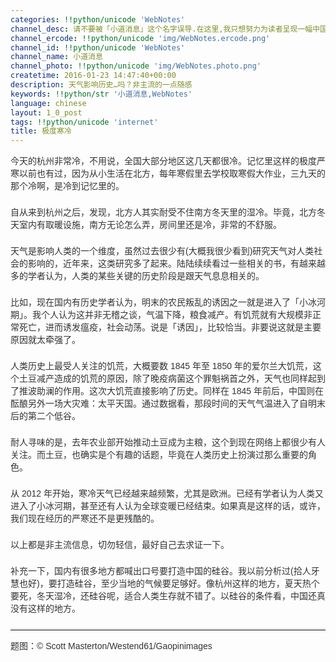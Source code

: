```yaml
---
categories: !!python/unicode 'WebNotes'
channel_desc: 请不要被「小道消息」这个名字误导.在这里,我只想努力为读者呈现一幅中国互联网的清明上河图.
channel_ercode: !!python/unicode 'img/WebNotes.ercode.png'
channel_id: !!python/unicode 'WebNotes'
channel_name: 小道消息
channel_photo: !!python/unicode 'img/WebNotes.photo.png'
createtime: 2016-01-23 14:47:40+00:00
description: 天气影响历史…吗？非主流的一点随感
keywords: !!python/str '小道消息,WebNotes'
language: chinese
layout: 1_0_post
tags: !!python/unicode 'internet'
title: 极度寒冷
---
```

<div class="rich_media_content" id="js_content">
<p style="font-family: Avenir, sans-serif; border: 0px; margin-top: 2px; margin-bottom: 22px; outline: 0px; color: rgb(51, 51, 51); white-space: normal;">
         今天的杭州非常冷，不用说，全国大部分地区这几天都很冷。记忆里这样的极度严寒以前也有过，因为从小生活在北方，每年寒假里去学校取寒假大作业，三九天的那个冷啊，是冷到记忆里的。
        </p>
<p style="font-family: Avenir, sans-serif; border: 0px; margin-top: 2px; margin-bottom: 22px; outline: 0px; color: rgb(51, 51, 51); white-space: normal;">
         自从来到杭州之后，发现，北方人其实耐受不住南方冬天里的湿冷。毕竟，北方冬天室内有取暖设施，南方无论怎么弄，房间里还是冷，非常的不舒服。
        </p>
<p style="font-family: Avenir, sans-serif; border: 0px; margin-top: 2px; margin-bottom: 22px; outline: 0px; color: rgb(51, 51, 51); white-space: normal;">
         天气是影响人类的一个维度，虽然过去很少有(大概我很少看到)研究天气对人类社会的影响的，近年来，这类研究多了起来。陆陆续续看过一些相关的书，有越来越多的学者认为，人类的某些关键的历史阶段是跟天气息息相关的。
        </p>
<p style="font-family: Avenir, sans-serif; border: 0px; margin-top: 2px; margin-bottom: 22px; outline: 0px; color: rgb(51, 51, 51); white-space: normal;">
         比如，现在国内有历史学者认为，明末的农民叛乱的诱因之一就是进入了「小冰河期」。我个人认为这并非无稽之谈，气温下降，粮食减产。有饥荒就有大规模非正常死亡，进而诱发瘟疫，社会动荡。说是「诱因」，比较恰当。非要说这就是主要原因就太牵强了。
        </p>
<p style="font-family: Avenir, sans-serif; border: 0px; margin-top: 2px; margin-bottom: 22px; outline: 0px; color: rgb(51, 51, 51); white-space: normal;">
         人类历史上最受人关注的饥荒，大概要数 1845 年至 1850 年的爱尔兰大饥荒，这个土豆减产造成的饥荒的原因，除了晚疫病菌这个罪魁祸首之外，天气也同样起到了推波助澜的作用。这次大饥荒直接影响了历史。同样在 1845 年前后，中国则在酝酿另外一场大灾难：太平天国。通过数据看，那段时间的天气气温进入了自明末后的第二个低谷。
        </p>
<p style="font-family: Avenir, sans-serif; border: 0px; margin-top: 2px; margin-bottom: 22px; outline: 0px; color: rgb(51, 51, 51); white-space: normal;">
         耐人寻味的是，去年农业部开始推动土豆成为主粮，这个到现在网络上都很少有人关注。而土豆，也确实是个有趣的话题，毕竟在人类历史上扮演过那么重要的角色。
        </p>
<p style="font-family: Avenir, sans-serif; border: 0px; margin-top: 2px; margin-bottom: 22px; outline: 0px; color: rgb(51, 51, 51); white-space: normal;">
         从 2012 年开始，寒冷天气已经越来越频繁，尤其是欧洲。已经有学者认为人类又进入了小冰河期，甚至还有人认为全球变暖已经结束。如果真是这样的话，或许，我们现在经历的严寒还不是更残酷的。
        </p>
<p style="font-family: Avenir, sans-serif; border: 0px; margin-top: 2px; margin-bottom: 22px; outline: 0px; color: rgb(51, 51, 51); white-space: normal;">
         以上都是非主流信息，切勿轻信，最好自己去求证一下。
        </p>
<p style="font-family: Avenir, sans-serif; border: 0px; margin-top: 2px; margin-bottom: 22px; outline: 0px; color: rgb(51, 51, 51); white-space: normal;">
         补充一下，国内有很多地方都喊出口号要打造中国的硅谷。我以前分析过(拾人牙慧也好)，要打造硅谷，至少当地的气候要足够好。像杭州这样的地方，夏天热个要死，冬天湿冷，还硅谷呢，适合人类生存就不错了。以硅谷的条件看，中国还真没有这样的地方。
        </p>
<hr style="font-family: Avenir, sans-serif; border-right-width: 0px; border-bottom-width: 0px; border-left-width: 0px; border-top-style: solid; border-top-color: rgb(234, 234, 234); height: 1px; margin-top: 1em; margin-bottom: 1em; color: rgb(51, 51, 51); white-space: normal;"/>
<p style="font-family: Avenir, sans-serif; border: 0px; margin-top: 2px; margin-bottom: 22px; outline: 0px; color: rgb(51, 51, 51); white-space: normal;">
         题图：© Scott Masterton/Westend61/Gaopinimages
        </p>
<p>
<br/>
</p>
</div>